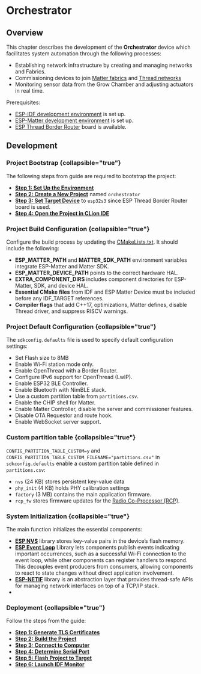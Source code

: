 <show-structure/>

# Orchestrator

## Overview

This chapter describes the development of the **Orchestrator** device which facilitates system automation through the
following processes:

- Establishing network infrastructure by creating and managing [](Thread.md) networks and [](Matter.md) Fabrics.
- Commissioning devices to join [Matter fabrics](Matter-Commissioning.md) and [Thread networks](Thread.md#commissioning)
- Monitoring sensor data from the Grow Chamber and adjusting actuators in real time.

Prerequisites:

- [ESP-IDF development environment](ESP-IDF-Setup.md) is set up.
- [ESP-Matter development environment](ESP-Matter-Setup.md) is set up.
- [ESP Thread Border Router](Espressif.md#hardware) board is available.

## Development

### Project Bootstrap {collapsible="true"}

The following steps from [](ESP32-Project-Workflow.md) guide are required to bootstrap the project:

- [**Step 1: Set Up the Environment**](ESP32-Project-Workflow.md#step-1-set-up-esp-idf-and-esp-matter-environment)
- [**Step 2: Create a New Project**](ESP32-Project-Workflow.md#step-2-create-a-new-project) named `orchestrator`
- [**Step 3: Set Target Device**](ESP32-Project-Workflow.md#step-3-set-target-device) to `esp32s3` since ESP Thread
  Border Router board is used.
- [**Step 4: Open the Project in CLion IDE**](ESP32-Project-Workflow.md#step-4-open-the-project-in-clion-ide)

### Project Build Configuration {collapsible="true"}

Configure the build process by updating
the [CMakeLists.txt](https://github.com/albert-gee/old_macdonald_orchestrator/blob/main/CMakeLists.txt). It should
include the following:

- **ESP_MATTER_PATH** and **MATTER_SDK_PATH** environment variables integrate ESP-Matter and Matter SDK.
- **ESP_MATTER_DEVICE_PATH** points to the correct hardware HAL.
- **EXTRA_COMPONENT_DIRS** includes component directories for ESP-Matter, SDK, and device HAL.
- **Essential CMake files** from IDF and ESP Matter Device must be included before any IDF_TARGET references.
- **Compiler flags** that add C++17, optimizations, Matter defines, disable Thread driver, and suppress RISCV
  warnings.

### Project Default Configuration {collapsible="true"}

The `sdkconfig.defaults` file is used to specify default configuration settings:

- Set Flash size to 8MB
- Enable Wi-Fi station mode only.
- Enable OpenThread with a Border Router.
- Configure IPv6 support for OpenThread (LwIP).
- Enable ESP32 BLE Controller.
- Enable Bluetooth with NimBLE stack.
- Use a custom partition table from `partitions.csv`.
- Enable the CHIP shell for Matter.
- Enable Matter Controller, disable the server and commissioner features.
- Disable OTA Requestor and route hook.
- Enable WebSocket server support.

### Custom partition table {collapsible="true"}

`CONFIG_PARTITION_TABLE_CUSTOM=y` and `CONFIG_PARTITION_TABLE_CUSTOM_FILENAME="partitions.csv"` in
`sdkconfig.defaults` enable a custom partition table defined in `partitions.csv`:

- `nvs` (24 KB) stores persistent key-value data
- `phy_init` (4 KB) holds PHY calibration settings
- `factory` (3 MB) contains the main application firmware.
- `rcp_fw` stores firmware updates for the [Radio Co-Processor (RCP)](Thread.md#architecture).

### System Initialization {collapsible="true"}

The main function initializes the essential components:

- [**ESP NVS**](https://docs.espressif.com/projects/esp-idf/en/stable/esp32/api-reference/storage/nvs_flash.html)
  library stores key-value pairs in the device’s flash memory.
- [**ESP Event Loop**](https://docs.espressif.com/projects/esp-idf/en/stable/esp32/api-reference/system/esp_event.html)
  Library lets components publish events indicating important occurrences, such as a successful Wi-Fi connection to the
  event loop, while other components can register handlers to respond. This decouples event producers from consumers,
  allowing components to react to state changes without direct application involvement.
- [**ESP-NETIF**](https://docs.espressif.com/projects/esp-idf/en/stable/esp32/api-reference/network/esp_netif.html)
  library is an abstraction layer that provides thread-safe APIs for managing network interfaces on top of a TCP/IP
  stack.
- [](Components.md)

### Deployment {collapsible="true"}

Follow the steps from the [](ESP32-Project-Workflow.md) guide:

- [**Step 1: Generate TLS Certificates**](Websocket-Server.md#websocket-secure-wss)
- [**Step 2: Build the Project**](ESP32-Project-Workflow.md#step-7-build-the-project)
- [**Step 3: Connect to Computer**](ESP-Basic-Thread-Border-Router.md#step-4-connect-the-esp-thread-border-router-board)
- [**Step 4: Determine Serial Port**](ESP32-Project-Workflow.md#step-8-determine-serial-port)
- [**Step 5: Flash Project to Target**](ESP32-Project-Workflow.md#step-9-flash-project-to-target)
- [**Step 6: Launch IDF Monitor**](ESP32-Project-Workflow.md#step-10-launch-idf-monitor)
